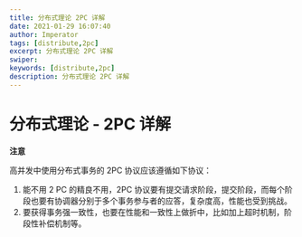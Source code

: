 ```yaml
---
title: 分布式理论 2PC 详解
date: 2021-01-29 16:07:40
author: Imperator
tags: [distribute,2pc]
excerpt: 分布式理论 2PC 详解
swiper:
keywords: [distribute,2pc]
description: 分布式理论 2PC 详解
---
```


# 分布式理论 - 2PC 详解

**注意**

高并发中使用分布式事务的 2PC 协议应该遵循如下协议：

1. 能不用 2 PC 的精良不用，2PC 协议要有提交请求阶段，提交阶段，而每个阶段也要有协调器分别于多个事务参与者的应答，复杂度高，性能也受到挑战。
2. 要获得事务强一致性，也要在性能和一致性上做折中，比如加上超时机制，阶段性补偿机制等。 
